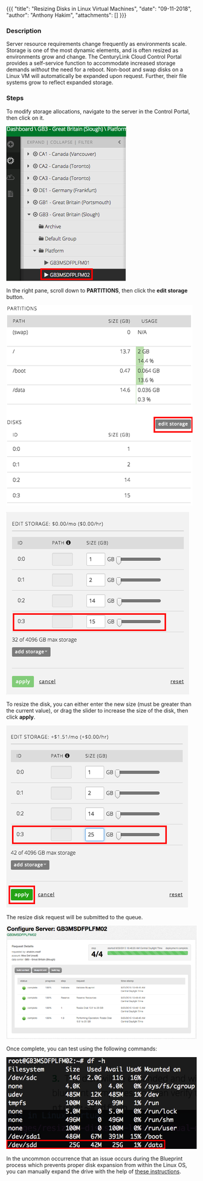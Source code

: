 {{{
  "title": "Resizing Disks in Linux Virtual Machines",
  "date": "09-11-2018",
  "author": "Anthony Hakim",
  "attachments": []
}}}

### Description
Server resource requirements change frequently as environments scale. Storage is one of the most dynamic elements, and is often resized as environments grow and change. The CenturyLink Cloud Control Portal provides a self-service function to accommodate increased storage demands _without_ the need for a reboot. Non-boot and swap disks on a Linux VM will automatically be expanded upon request. Further, their file systems grow to reflect expanded storage.

### Steps


To modify storage allocations, navigate to the server in the Control Portal, then click on it.

  ![Resizing disks in Linux Virtual Machines](../images/resizing-disks-in-linux-virtual-machines1.png)

In the right pane, scroll down to **PARTITIONS**, then click the **edit storage** button.

  ![Resizing disks in Linux Virtual Machines](../images/resizing-disks-in-linux-virtual-machines2.png)

  ![Resizing disks in Linux Virtual Machines](../images/resizing-disks-in-linux-virtual-machines3.png)

To resize the disk, you can either enter the new size (must be greater than the current value), or drag the slider to increase the size of the disk, then click **apply**.

  ![Resizing disks in Linux Virtual Machines](../images/resizing-disks-in-linux-virtual-machines4.png)

The resize disk request will be submitted to the queue.

  ![Resizing disks in Linux Virtual Machines](../images/resizing-disks-in-linux-virtual-machines5.png)

Once complete, you can test using the following commands:

  ![Resizing disks in Linux Virtual Machines](../images/resizing-disks-in-linux-virtual-machines6.png)
  
In the uncommon occurrence that an issue occurs during the Blueprint process which prevents proper disk expansion from within the Linux OS, you can manually expand the drive with the help of [these instructions][1].
  
[1]: https://www.ctl.io/knowledge-base/servers/manually-expanding-file-system-on-linux-machines/ "Manually expanding the file system on a Linux VM"
